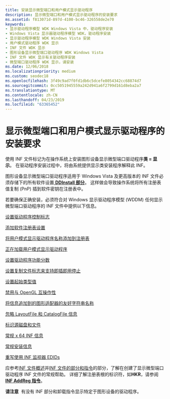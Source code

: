 ```yaml
---
title: 安装显示微型端口和用户模式显示驱动程序
description: 显示微型端口和用户模式显示驱动程序的安装要求
ms.assetid: f813071d-897d-4100-bc46-326558de2e70
keywords:
- 显示驱动程序模型 WDK Windows Vista 中，驱动程序安装
- Windows Vista 显示器驱动程序模型 WDK，驱动程序安装
- 显示驱动程序模型 WDK Windows Vista 安装
- 用户模式驱动程序 WDK 显示
- INF 文件 WDK 显示
- 图形设备显示微型端口驱动程序 WDK Windows Vista
- INF 文件 WDK 显示有关驱动程序安装
- 微型端口驱动程序 WDK 显示，请安装
ms.date: 12/06/2018
ms.localizationpriority: medium
ms.custom: seodec18
ms.openlocfilehash: 3f49c9ad7f0fd1db6c5dcefe8054342cc68874d7
ms.sourcegitcommit: 0cc5051945559a242d941a6f2799d161d8eba2a7
ms.translationtype: MT
ms.contentlocale: zh-CN
ms.lasthandoff: 04/23/2019
ms.locfileid: "63365452"
---
```

# <a name="installation-requirements-for-display-miniport-and-user-mode-display-drivers"></a>显示微型端口和用户模式显示驱动程序的安装要求


使用 INF 文件标记为在操作系统上安装图形设备显示微型端口驱动程序**类 = 显示**。 在驱动程序安装过程中，将由系统提供显示类安装程序解释此 INF。

图形设备显示微型端口驱动程序适用于 Windows Vista 及更高版本的 INF 文件必须存储下的所有软件设置[ **DDInstall 部分**](https://msdn.microsoft.com/library/windows/hardware/ff547344)。 这样做会导致操作系统将所有注册表值复制 (PnP) 插到软件密钥在注册表中。

若要确保正确安装，必须符合对 Windows 显示驱动程序模型 (WDDM) 任何显示微型端口驱动程序的 INF 文件中提供以下信息。

[设置驱动程序控制标志](setting-the-driver-control-flags.md)

[添加软件注册表设置](adding-software-registry-settings.md)

[将用户模式显示驱动程序名称添加到注册表](adding-user-mode-display-driver-names-to-the-registry.md)

[正在加载用户模式显示驱动程序](loading-a-user-mode-display-driver.md)

[设置驱动程序功能分数](setting-the-driver-feature-score.md)

[设置复制文件标志来支持即插即用停止](setting-a-copy-file-flag-to-support-pnp-stop.md)

[设置起始类型值](setting-the-start-type-value.md)

[禁用与 OpenGL 互操作性](disabling-interoperability-with-opengl.md)

[将信息追加到的图形适配器的友好字符串名称](appending-information-to-the-friendly-string-names-of-graphics-adapter.md)

[忽略 LayoutFile 和 CatalogFile 信息](omitting-layoutfile-and-catalogfile-information.md)

[标识源磁盘和文件](identifying-source-disks-and-files.md)

[常规 x 64 INF 信息](general-x64-inf-information.md)

[常规安装信息](general-install-information.md)

[重写使用 INF 监视器 EDIDs](overriding-monitor-edids.md)

应参考[INF 文件概述](https://msdn.microsoft.com/library/windows/hardware/ff549520)并[INF 文件的部分和指令](https://msdn.microsoft.com/library/windows/hardware/ff547433)的部分，了解在创建了显示微型端口驱动程序 INF 文件的常规帮助。 详细了解注册表根的标识符，如**HKR**，请参阅[ **INF AddReg 指令**](https://msdn.microsoft.com/library/windows/hardware/ff546320)。

**请注意**  有没有 INF 部分和卸载指令显示特定于图形设备的驱动程序。

 

 

 





